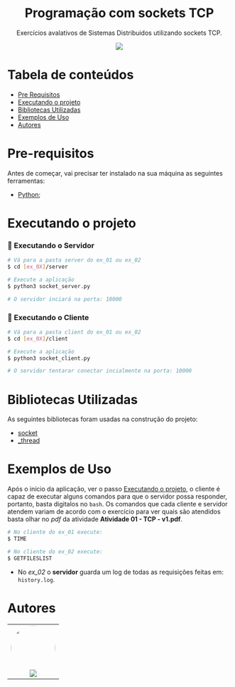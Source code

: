 <h1 align="center">Programação com sockets TCP</h1>
<p href="#descricao" align="center">Exercícios avalativos de Sistemas Distribuidos utilizando sockets TCP.</p>

<div align="center">
  <img src="https://img.shields.io/badge/python-%23007ACC.svg?&style=for-the-badge&logo=python&logoColor=white">
</div>

[comment]: <> (<h4 align="center"> )

[comment]: <> (  ✅  Projeto finalizado ✅)

[comment]: <> (</h4>)

Tabela de conteúdos
=================
<!--ts-->
   * [Pre Requisitos](#pre-requisitos)
   * [Executando o projeto](#executando-o-projeto)
   * [Bibliotecas Utilizadas](#bibliotecas-utilizadas)
   * [Exemplos de Uso](#exemplos-de-uso)
   * [Autores](#autores)
<!--te-->

Pre-requisitos
==============

Antes de começar, vai precisar ter instalado na sua máquina as seguintes ferramentas:
- [Python](https://www.python.org/);

Executando o projeto
====================

### 🎲 Executando o Servidor

```bash
# Vá para a pasta server do ex_01 ou ex_02
$ cd [ex_0X]/server

# Execute a aplicação
$ python3 socket_server.py

# O servidor inciará na porta: 10000
```

### 🎲 Executando o Cliente

```bash
# Vá para a pasta client do ex_01 ou ex_02
$ cd [ex_0X]/client

# Execute a aplicação
$ python3 socket_client.py

# O servidor tentarar conectar incialmente na porta: 10000
```

Bibliotecas Utilizadas
==============

As seguintes bibliotecas foram usadas na construção do projeto:

- [socket](https://docs.python.org/3/library/socket.html)
- [_thread](https://docs.python.org/3/library/_thread.html)

Exemplos de Uso
==============

Após o início da aplicação, ver o passo [Executando o projeto](#executando-o-projeto), o cliente é capaz de executar alguns 
comandos para que o servidor possa responder, portanto, basta digitalos no ```bash```. Os comandos que cada cliente e servidor 
atendem variam de acordo com o exercício para ver quais são atendidos basta olhar no *pdf* da atividade 
**Atividade 01 - TCP - v1.pdf**.

```bash
# No cliente do ex_01 execute:
$ TIME

# No cliente do ex_02 execute:
$ GETFILESLIST
```

* No *ex_02* o **servidor** guarda um log de todas as requisições feitas em: ```history.log```.

Autores
=======

<table>
  <tr>
    <td align="center"><a href="https://www.linkedin.com/in/hmarcuzzo/"><img style="border-radius: 50%;" src="https://avatars2.githubusercontent.com/u/42159311?v=4" width="100px;" alt=""/></a><br /><a href="https://www.linkedin.com/in/hmarcuzzo/" title="Henrique Marcuzzo"><img href="https://www.linkedin.com/in/hmarcuzzo/" src="https://img.shields.io/badge/-HenriqueMarcuzzo-0077B5?style=flat&logo=Linkedin&logoColor=white&link=https://www.linkedin.com/in/hmarcuzzo/"></a></td>
  </tr>
</table>
